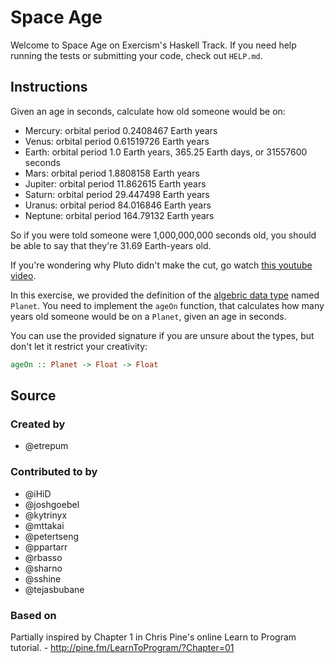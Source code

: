 # Space Age

Welcome to Space Age on Exercism's Haskell Track.
If you need help running the tests or submitting your code, check out `HELP.md`.

## Instructions

Given an age in seconds, calculate how old someone would be on:

   - Mercury: orbital period 0.2408467 Earth years
   - Venus: orbital period 0.61519726 Earth years
   - Earth: orbital period 1.0 Earth years, 365.25 Earth days, or 31557600 seconds
   - Mars: orbital period 1.8808158 Earth years
   - Jupiter: orbital period 11.862615 Earth years
   - Saturn: orbital period 29.447498 Earth years
   - Uranus: orbital period 84.016846 Earth years
   - Neptune: orbital period 164.79132 Earth years

So if you were told someone were 1,000,000,000 seconds old, you should
be able to say that they're 31.69 Earth-years old.

If you're wondering why Pluto didn't make the cut, go watch [this
youtube video](http://www.youtube.com/watch?v=Z_2gbGXzFbs).

In this exercise, we provided the definition of the
[algebric data type](http://learnyouahaskell.com/making-our-own-types-and-typeclasses)
named `Planet`.
You need to implement the `ageOn` function, that calculates how many
years old someone would be on a `Planet`, given an age in seconds.

You can use the provided signature if you are unsure about the types, but
don't let it restrict your creativity:

```haskell
ageOn :: Planet -> Float -> Float
```

## Source

### Created by

- @etrepum

### Contributed to by

- @iHiD
- @joshgoebel
- @kytrinyx
- @mttakai
- @petertseng
- @ppartarr
- @rbasso
- @sharno
- @sshine
- @tejasbubane

### Based on

Partially inspired by Chapter 1 in Chris Pine's online Learn to Program tutorial. - http://pine.fm/LearnToProgram/?Chapter=01
